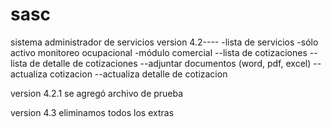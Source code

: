 # sasc
sistema administrador de servicios
version 4.2----
-lista de servicios
-sólo activo monitoreo ocupacional
-módulo comercial
--lista de cotizaciones
--lista de detalle de cotizaciones
--adjuntar documentos (word, pdf, excel)
--actualiza cotizacion
--actualiza detalle de cotizacion

version 4.2.1 
se agregó archivo de prueba

version 4.3
eliminamos todos los extras
